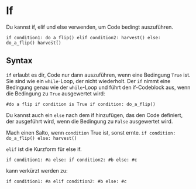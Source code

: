 # If
Du kannst if, elif und else verwenden, um Code bedingt auszuführen.

`if condition1:
	do_a_flip()
elif condition2:
	harvest()
else:
	do_a_flip()
	harvest()`

## Syntax
`if` erlaubt es dir, Code nur dann auszuführen, wenn eine Bedingung `True` ist. Sie sind wie ein `while`-Loop, der nicht wiederholt.
Der `if` nimmt eine Bedingung genau wie der `while`-Loop und führt den if-Codeblock aus, wenn die Bedingung zu `True` ausgewertet wird:

`#do a flip if condition is True
if condition:
	do_a_flip()`

Du kannst auch ein `else` nach dem if hinzufügen, das den Code definiert, der ausgeführt wird, wenn die Bedingung zu `False` ausgewertet wird.

Mach einen Salto, wenn `condition` True ist, sonst ernte.
`if condition:
	do_a_flip()
else:
	harvest()`

`elif` ist die Kurzform für else if.

`if condition1:
	#a
else:
	if condition2:
		#b
	else:
		#c`

kann verkürzt werden zu:

`if condition1:
	#a
elif condition2:
	#b
else:
	#c`